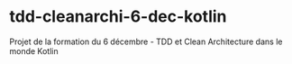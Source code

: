 # tdd-cleanarchi-6-dec-kotlin
Projet de la formation du 6 décembre - TDD et Clean Architecture dans le monde Kotlin
